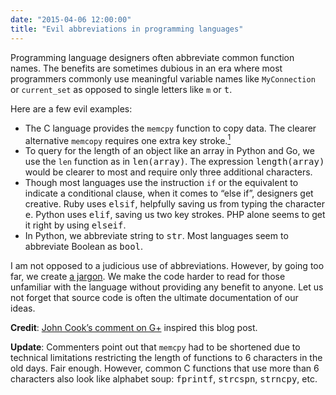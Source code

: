 ```yaml
---
date: "2015-04-06 12:00:00"
title: "Evil abbreviations in programming languages"
---
```




Programming language designers often abbreviate common function names. The benefits are sometimes dubious in an era where most programmers commonly use meaningful variable names like `MyConnection` or `current_set` as opposed to single letters like `m` or <tt>t</tt>.

Here are a few evil examples:

- The C language provides the `memcpy` function to copy data. The clearer alternative `memcopy` requires one extra key stroke.<a href="#memcpy"><sup>1</sup></a> 
- To query for the length of an object like an array in Python and Go, we use the `len` function as in <tt>len(array)</tt>. The expression <tt>length(array)</tt> would be clearer to most and require only three additional characters. 
- Though most languages use the instruction `if` or the equivalent to indicate a conditional clause, when it comes to &ldquo;else if&rdquo;, designers get creative. Ruby uses <tt>elsif</tt>, helpfully saving us from typing the character <tt>e</tt>. Python uses <tt>elif</tt>, saving us two key strokes. PHP alone seems to get it right by using <tt>elseif</tt>. 
- In Python, we abbreviate string to <tt>str</tt>. Most languages seem to abbreviate Boolean as <tt>bool</tt>. 


I am not opposed to a judicious use of abbreviations. However, by going too far, we create [a jargon](https://en.wikipedia.org/wiki/Jargon). We make the code harder to read for those unfamiliar with the language without providing any benefit to anyone. Let us not forget that source code is often the ultimate documentation of our ideas. 

__Credit__: [John Cook&rsquo;s comment on G+](https://plus.google.com/+JohnCook/posts/UG1rGxhFqHh) inspired this blog post.

__<a id="memcpy">Update</a>__: Commenters point out that `memcpy` had to be shortened due to technical limitations restricting the length of functions to 6 characters in the old days. Fair enough. However, common C functions that use more than 6 characters also look like alphabet soup: <tt>fprintf</tt>, <tt>strcspn</tt>, <tt>strncpy</tt>, etc.

